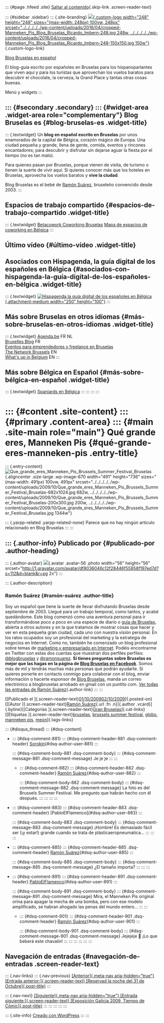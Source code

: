 ::: {#page .hfeed .site}
[Saltar al
contenido](../../../../../index.html?p=669#content){.skip-link
.screen-reader-text}

::: {#sidebar .sidebar}
::: {.site-branding}
[![](../../../../../wp-content/uploads/2016/04/cropped-Manneken_Pis_Blog_Bruselas_Ricardo_Imbern-248.jpg){.custom-logo
width="248" height="248" sizes="(max-width: 248px) 100vw, 248px"
srcset="../../../../../wp-content/uploads/2016/04/cropped-Manneken_Pis_Blog_Bruselas_Ricardo_Imbern-248.jpg 248w, ../../../../../wp-content/uploads/2016/04/cropped-Manneken_Pis_Blog_Bruselas_Ricardo_Imbern-248-150x150.jpg 150w"}](../../../../../index.html){.custom-logo-link}

[Blog Bruselas en español](../../../../../index.html)

El blog-guía escrito por españoles en Bruselas para los hispanoparlantes
que viven aquí y para los turistas que aprovechan los vuelos baratos
para descubrir el chocolate, la cerveza, la Grand Place y tantas otras
cosas buenas.

Menú y widgets
:::

::: {#secondary .secondary}
::: {#widget-area .widget-area role="complementary"}
Blog Bruselas es {#blog-bruselas-es .widget-title}
----------------

::: {.textwidget}
Un **blog en español escrito en Bruselas** por unos enamorados de la
capital de Bélgica, corazón mágico de Europa. Una ciudad pequeña y
grande, llena de gente, comida, eventos y rincones encantadores; para
descubrir y disfrutar sin dejarse aguar la fiesta por el tiempo (no es
tan malo).

Para quienes pasan por Bruselas, porque vienen de visita, de turismo o
tienen la suerte de vivir aquí. Sí quieres conocer más que los hoteles
en Bruselas, aprovecha los vuelos baratos y **vive la ciudad**.

Blog Bruselas es el bebé de [Ramón Suárez](http://www.ramonsuarez.com),
bruseleño convencido desde 2003.
:::

Espacios de trabajo compartido {#espacios-de-trabajo-compartido .widget-title}
------------------------------

::: {.textwidget}
[Betacowork Coworking Bruselas](http://www.betacowork.com) [Mapa de
espacios de coworking en Bélgica](http://coworkingbelgium.com)
:::

Último vídeo {#último-vídeo .widget-title}
------------

Asociados con Hispagenda, la guía digital de los españoles en Bélgica {#asociados-con-hispagenda-la-guía-digital-de-los-españoles-en-bélgica .widget-title}
---------------------------------------------------------------------

::: {.textwidget}
[![Hispagenda,la guía digital de los españoles en
Bélgica](../../../../../wp-content/uploads/2010/04/Hispagenda-250px.gif "Hispagenda, la guía digital de los españoles en Bélgica"){.attachment-medium
width="250" height="100"}](http://www.hispagenda.com)
:::

Más sobre Bruselas en otros idiomas {#más-sobre-bruselas-en-otros-idiomas .widget-title}
-----------------------------------

::: {.textwidget}
[Agenda.be](http://www.agenda.be) FR NL\
[Bruxelles Blog](http://www.bxlblog.be/) FR\
[Eventos para emprendedores y freelance en
Bruselas](http://www.betacowork.com/events/)\
[The Network
Brussels](http://groups.yahoo.com/group/TheNetworkBrussels/) EN\
[What\'s up in Belgium](http://www.whatsupin.be/) EN
:::

Más sobre Bélgica en Español {#más-sobre-bélgica-en-español .widget-title}
----------------------------

::: {.textwidget}
[Spaniards en Bélgica](http://www.spaniards.es/paises/belgica)
:::
:::
:::
:::

::: {#content .site-content}
::: {#primary .content-area}
::: {#main .site-main role="main"}
Qué grande eres, Manneken Pis {#qué-grande-eres-manneken-pis .entry-title}
=============================

::: {.entry-content}
![Que\_grande\_eres\_Manneken\_Pis\_Brussels\_Summer\_Festival\_Bruselas](../../../../../wp-content/uploads/2009/10/Que_grande_eres_Manneken_Pis_Brussels_Summer_Festival_Bruselas-682x1024.jpg "Que_grande_eres_Manneken_Pis_Brussels_Summer_Festival_Bruselas"){.aligncenter
.size-large .wp-image-670 width="491" height="736"
sizes="(max-width: 491px) 100vw, 491px"
srcset="../../../../../wp-content/uploads/2009/10/Que_grande_eres_Manneken_Pis_Brussels_Summer_Festival_Bruselas-682x1024.jpg 682w, ../../../../../wp-content/uploads/2009/10/Que_grande_eres_Manneken_Pis_Brussels_Summer_Festival_Bruselas-200x300.jpg 200w, ../../../../../wp-content/uploads/2009/10/Que_grande_eres_Manneken_Pis_Brussels_Summer_Festival_Bruselas.jpg 1344w"}

::: {.yarpp-related .yarpp-related-none}
Parece que no hay ningún artículo relacionado en Blog Bruselas
:::
:::

::: {.author-info}
Publicado por {#publicado-por .author-heading}
-------------

::: {.author-avatar}
![](http://1.gravatar.com/avatar/df8036046c12f28446f55958f197ed7d?s=56&d=blank&r=pg){.avatar
.avatar-56 .photo width="56" height="56"
srcset="http://1.gravatar.com/avatar/df8036046c12f28446f55958f197ed7d?s=112&d=blank&r=pg 2x"}
:::

::: {.author-description}
### Ramón Suárez {#ramón-suárez .author-title}

Soy un español que tiene la suerte de llevar disfrutando Bruselas desde
septiembre de 2003. Llegué para un trabajo temporal, como tantos, y
acabé quedándome. Este blog comenzó como una aventura personal para ir
transformándose poco a poco en una especie de diario o [guía de
Bruselas](../../../../../index.html), abierta a otros autores y en la
que tratamos de mostrar cosas que hacer y ver en esta pequeña gran
ciudad, cada uno con nuestra visión personal. En los ratos ocupados soy
un profesional del marketing y la estrategia de negocios en Internet.
Como no, también he comenzado un blog profesional sobre temas de
[marketing y empresariado en Internet](http://ramonsuarez.com). Podéis
encontrarme en Twitter con estas dos cuentas que muestran dos perfiles
perfiles: [\@blogbruselas](http://twitter.com/blogbruselas) y
[\@ramonsuarez](http://twitter.com/ramonsuarez). **Sí tienes preguntas
sobre Bruselas es mejor que las hagas en la página de [Blog Bruselas en
Facebook](http://www.facebook.com/blogbruselas)**. Somos más de mil y
tendrás muchas más personas que podrán ayudarte. Si quieres ponerte en
contacto conmigo para colaborar con el blog, enviar información o
hacerte esponsor de [Blog Bruselas](../../../../../index.html), manda un
correo electrónico a blogbruselas arrobado en gmail con un puntito com.
[Ver todas las entradas de Ramón
Suárez](../../../../2010/04/30/index.html?author=2){.author-link}
:::
:::

[[Publicado el
]{.screen-reader-text}[01/10/200902/10/2009](../../../../../index.html?p=669)]{.posted-on}[[[Autor
]{.screen-reader-text}[Ramón
Suárez](../../../../2010/04/30/index.html?author=2){.url .fn
.n}]{.author .vcard}]{.byline}[[Categorías ]{.screen-reader-text}[Gran
Bruselas](../../../../category/gran-bruselas/index.html)]{.cat-links}[[Etiquetas
]{.screen-reader-text}[bruselas](../../../../tag/bruselas/index.html),
[brussels summer
festival](../../../../tag/brussels-summer-festival/index.html),
[globo](../../../../tag/globo/index.html), [manneken
pis](../../../../tag/manneken-pis/index.html),
[meon](../../../../tag/meon/index.html)]{.tags-links}

::: {#disqus_thread}
::: {#dsq-content}
-   ::: {#dsq-comment-881}
    ::: {#dsq-comment-header-881 .dsq-comment-header}
    [Sorokin](http://diriodeunaburrido.blogspot.com/){#dsq-author-user-881}
    :::

    ::: {#dsq-comment-body-881 .dsq-comment-body}
    ::: {#dsq-comment-message-881 .dsq-comment-message}
    Je je je
    :::
    :::

    -   ::: {#dsq-comment-882}
        ::: {#dsq-comment-header-882 .dsq-comment-header}
        [Ramón
        Suárez](http://twitter.com/ramonsuarez){#dsq-author-user-882}
        :::

        ::: {#dsq-comment-body-882 .dsq-comment-body}
        ::: {#dsq-comment-message-882 .dsq-comment-message}
        La foto es del Brussels Summer Festival. Me pregunto que habrán
        hecho con él después.
        :::
        :::
        :::
    :::

-   ::: {#dsq-comment-883}
    ::: {#dsq-comment-header-883 .dsq-comment-header}
    [PabloElFlamenco]{#dsq-author-user-883}
    :::

    ::: {#dsq-comment-body-883 .dsq-comment-body}
    ::: {#dsq-comment-message-883 .dsq-comment-message}
    ¡Hombre! Es demasiado fácil ser (¡y estar!) grande cuando se trata
    de plásticaeropneumatica...
    :::
    :::
    :::

-   ::: {#dsq-comment-885}
    ::: {#dsq-comment-header-885 .dsq-comment-header}
    [Ramón Suárez](http://twitter.com/ramonsuarez){#dsq-author-user-885}
    :::

    ::: {#dsq-comment-body-885 .dsq-comment-body}
    ::: {#dsq-comment-message-885 .dsq-comment-message}
    ¿El tamaño importa?
    :::
    :::
    :::

-   ::: {#dsq-comment-891}
    ::: {#dsq-comment-header-891 .dsq-comment-header}
    [PabloElFlamenco](http://pabloelflamenco.blogspot.com/){#dsq-author-user-891}
    :::

    ::: {#dsq-comment-body-891 .dsq-comment-body}
    ::: {#dsq-comment-message-891 .dsq-comment-message}
    Mira, el Manneken Pis original orina para apagar la mecha de una
    bomba, pero con ese modelo amplificado, se habran ahogado las penas
    del mundo entero...
    :::
    :::

    -   ::: {#dsq-comment-901}
        ::: {#dsq-comment-header-901 .dsq-comment-header}
        [Ramón
        Suárez](http://twitter.com/ramonsuarez){#dsq-author-user-901}
        :::

        ::: {#dsq-comment-body-901 .dsq-comment-body}
        ::: {#dsq-comment-message-901 .dsq-comment-message}
        Jejejeje 🙂 ¡Lo que beberá este chavalín!
        :::
        :::
        :::
    :::
:::
:::

Navegación de entradas {#navegación-de-entradas .screen-reader-text}
----------------------

::: {.nav-links}
::: {.nav-previous}
[[Anterior]{.meta-nav aria-hidden="true"} [Entrada
anterior:]{.screen-reader-text} [Reservad la noche del 31 de
Octubre]{.post-title}](../../../../../index.html?p=665)
:::

::: {.nav-next}
[[Siguiente]{.meta-nav aria-hidden="true"} [Entrada
siguiente:]{.screen-reader-text} [Exposición Galicia 2009, Tiempo de
Cómic]{.post-title}](../../../../../index.html?p=673)
:::
:::
:::
:::
:::

::: {.site-info}
[Creado con WordPress](https://es.wordpress.org/)
:::
:::
